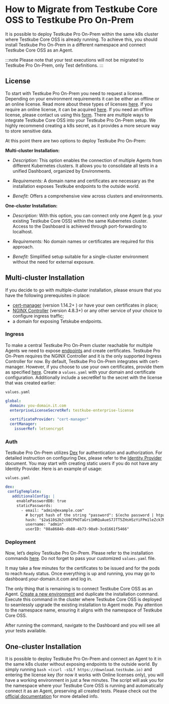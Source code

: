 # How to Migrate from Testkube Core OSS to Testkube Pro On-Prem

It is possible to deploy Testkube Pro On-Prem within the same k8s cluster where Testkube Core OSS is already running. To achieve this, you should install Testkube Pro On-Prem in a different namespace and connect Testkube Core OSS as an Agent.

:::note
Please note that your test executions will not be migrated to Testkube Pro On-Prem, only Test definitions.
:::

## License

To start with Testkube Pro On-Prem you need to request a license. Depending on your environment requirements it can be either an offline or an online license. Read more about these types of licenses [here](https://docs.testkube.io/testkube-pro-on-prem/articles/usage-guide#license). If you require an online license, it can be acquired [here](https://testkube.io/download). If you need an offline license, please contact us using this [form](https://testkube.io/contact).
There are multiple ways to integrate Testkube Core OSS into your Testkube Pro On-Prem setup. We highly recommend creating a k8s secret, as it provides a more secure way to store sensitive data.

At this point there are two options to deploy Testkube Pro On-Prem:

**Multi-cluster Installation:**

- *Description:* This option enables the connection of multiple Agents from different Kubernetes clusters. It allows you to consolidate all tests in a unified Dashboard, organized by Environments.

- *Requirements:* A domain name and certificates are necessary as the installation exposes Testkube endpoints to the outside world.

- *Benefit:* Offers a comprehensive view across clusters and environments.

**One-cluster Installation:**

- *Description:* With this option, you can connect only one Agent (e.g. your existing Testkube Core OSS) within the same Kubernetes cluster. Access to the Dashboard is achieved through port-forwarding to localhost.

- *Requirements:* No domain names or certificates are required for this approach.

- *Benefit:* Simplified setup suitable for a single-cluster environment without the need for external exposure.

## Multi-cluster Installation

If you decide to go with multiple-cluster installation, please ensure that you have the following prerequisites in place:

- [cert-manager](https://cert-manager.io/docs/installation/) (version 1.14.2+ ) or have your own certificates in place;
- [NGINX Controller](https://kubernetes.github.io/ingress-nginx/user-guide/nginx-configuration/) (version 4.8.3+) or any other service of your choice to configure ingress traffic;
- a domain for exposing Tetskube endpoints.

### Ingress

To make a central Testkube Pro On-Prem cluster reachable for multiple Agents we need to expose [endpoints](https://docs.testkube.io/testkube-pro-on-prem/articles/usage-guide#domain) and create certificates.
Testkube Pro On-Prem requires the NGINX Controller and it is the only supported Ingress Controller for now. By default, Testkube Pro On-Prem integrates with cert-manager. However, if you choose to use your own certificates, provide them as specified [here](https://docs.testkube.io/testkube-pro-on-prem/articles/usage-guide#tls).
Create a `values.yaml` with your domain and certificate configuration. Additionally include a secretRef to the secret with the license that was created earlier:

`values.yaml`
```yaml
global:
  domain: you-domain.it.com
  enterpriseLicenseSecretRef: testkube-enterprise-license

  certificateProvider: "cert-manager"
  certManager:
    issuerRef: letsencrypt

```

### Auth

Testkube Pro On-Prem utilizes [Dex](https://dexidp.io/) for authentication and authorization. For detailed instruction on configuring Dex, please refer to the [Identity Provider](https://docs.testkube.io/testkube-pro-on-prem/articles/auth) document. You may start with creating static users if you do not have any Identity Provider. Here is an example of usage:

`values.yaml`
```yaml
dex:
 configTemplate:
   additionalConfig: |
     enablePasswordDB: true
     staticPasswords:
       - email: "admin@example.com"
         # bcrypt hash of the string "password": $(echo password | htpasswd -BinC 10 admin | cut -d: -f2)
         hash: "$2a$10$2b2cU8CPhOTaGrs1HRQuAueS7JTT5ZHsHSzYiFPm1leZck7Mc8T4W"
         username: "admin"
         userID: "08a8684b-db88-4b73-90a9-3cd1661f5466"

```

### Deployment

Now, let’s deploy Testkube Pro On-Prem. Please refer to the installation commands [here](https://docs.testkube.io/testkube-pro-on-prem/articles/usage-guide/#installation). Do not forget to pass your customized `values.yaml` file.

It may take a few minutes for the certificates to be issued and for the pods to reach `Ready` status. Once everything is up and running, you may go to dashboard.your-domain.it.com and log in.

The only thing that is remaining is to connect Testkube Core OSS as an Agent. [Create a new environment](https://docs.testkube.io/testkube-pro/articles/environment-management/#creating-a-new-environment) and duplicate the installation command. Execute this command in the cluster where Testkube Core OSS is deployed to seamlessly upgrade the existing installation to Agent mode. Pay attention to the namespace name, ensuring it aligns with the namespace of Testkube Core OSS.

After running the command, navigate to the Dashboard and you will see all your tests available.

## One-cluster Installation

It is possible to deploy Testkube Pro On-Prem and connect an Agent to it in the same k8s cluster without exposing endpoints to the outside world. By simply running `bash <(curl -sSLf https://download.testkube.io)` and entering the license key (for now it works with Online licenses only), you will have a working environment in just a few minutes. The script will ask you for the namespace where your Testkube Core OSS is running and automatically connect it as an Agent, preserving all created tests. Please check out the [official documentation](https://docs.testkube.io/testkube-pro-on-prem/articles/usage-guide/#installation-of-testkube-pro-on-prem-and-an-agent-in-the-same-cluster) for more detailed info.
